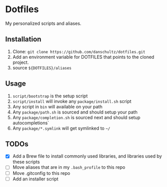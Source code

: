 # Dotfiles

My personalized scripts and aliases.

## Installation

  1. Clone: `git clone https://github.com/danschultz/dotfiles.git`
  2. Add an environment variable for DOTFILES that points to the cloned project.
  3. source `${DOTFILES}/aliases`

## Usage

  1. `script/bootstrap` is the setup script
  2. `script/install` will invoke any `package/install.sh` script
  3. Any script in `bin` will available on your path
  4. Any `package/path.sh` is sourced and should setup your path
  5. Any `package/completion.sh` is sourced next and should setup autocompletions`
  6. Any `package/*.symlink` will get symlinked to `~/`

## TODOs

  - [x] Add a Brew file to install commonly used libraries, and libraries used by these scripts
  - [ ] Move aliases that are in my `.bash_profile` to this repo
  - [ ] Move .gitconfig to this repo
  - [ ] Add an installer script
